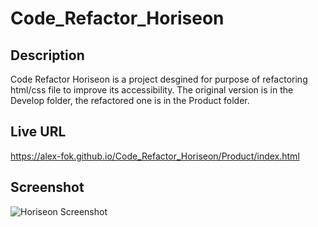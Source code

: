 # Code_Refactor_Horiseon

## Description
Code Refactor Horiseon is a project desgined for purpose of refactoring html/css file to improve its accessibility. The original version is in the Develop folder, the refactored one is in the Product folder.

## Live URL
https://alex-fok.github.io/Code_Refactor_Horiseon/Product/index.html

## Screenshot
![Horiseon Screenshot](https://alex-fok.github.io/Code_Refactor_Horiseon/Horiseon_screenshot.png)

